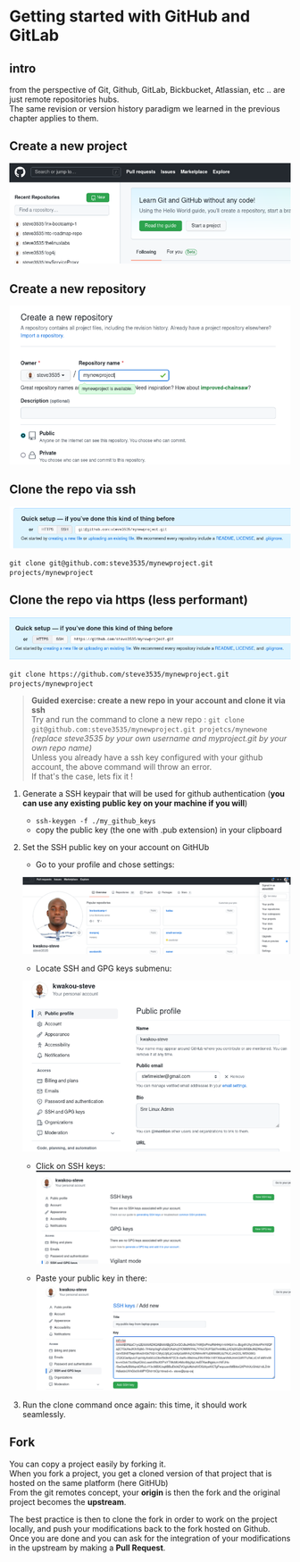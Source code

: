 # Getting started with GitHub and GitLab

## intro

from the perspective of Git, Github, GitLab, Bickbucket, Atlassian, etc .. are just remote repositories hubs.  
The same revision or version history paradigm we learned in the previous chapter applies to them.

## Create a new project  

![create a new project](./create.png)

## Create a new repository  

![create a new repo](./newrepo.png)  

## Clone the repo via ssh

![clone with ssh](./sshclone.png)  

`git clone git@github.com:steve3535/mynewproject.git projects/mynewproject`  

## Clone the repo via https (less performant)  

![clone with https](./httpsclone.png)    

`git clone https://github.com/steve3535/mynewproject.git projects/mynewproject`    

> **Guided exercise: create a new repo in your account and clone it via ssh**    
>  Try and run the command to clone a new repo : `git clone git@github.com:steve3535/mynewproject.git projetcs/mynewone`   
>  *(replace steve3535 by your own username and myproject.git by your own repo name)*  
>  Unless you already have a ssh key configured with your github account, the above command will throw an error.  
>  If that's the case, lets fix it !  

1. Generate a SSH keypair that will be used for github authentication (**you can use any existing public key on your machine if you will**)  
   * `ssh-keygen -f ./my_github_keys`   
   * copy the public key (the one with .pub extension) in your clipboard    
   
2. Set the SSH public key on your account on GitHUb    

   * Go to your profile and chose settings:    
   
   ![Go to your account settings](./settings.png)    
   
   * Locate SSH and GPG keys submenu:    
   
   ![SSH and GPG keys](./profile.png)    
   
   * Click on SSH keys:  
   ![Add new ssh key](./sshkeys.png)    
   
   * Paste your public key in there:  
   ![set the public key](./addnewsshkey.png)     
   
 3. Run the clone command once again: this time, it should work seamlessly.    

## Fork  

You can copy a project easily by forking it.  
When you fork a project, you get a cloned version of that project that is hosted on the same platform (here GitHUb)  
From the git remotes concept, your **origin** is then the fork and the original project becomes the **upstream**.  

The best practice is then to clone the fork in order to work on the project locally, and push your modifications back to the fork hosted on Github.  
Once you are done and you can ask for the integration of your modifications in the upstream by making a **Pull Request**.  





